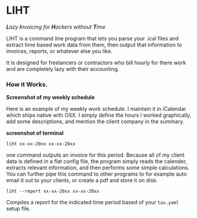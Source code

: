 LIHT
====
***L**azy **I**nvoicing for **H**ackers without **T**ime*

LIHT is a command line program that lets you parse your .ical files and extract time based work data from them, then output that information to invoices, reports, or whatever else you like.

It is designed for freelancers or contractors who bill hourly for there work and are completely lazy with their accounting.

### How it Works.

**Screenshot of my weekly schedule**

Here is an example of my weekly work schedule. I maintain it in iCalendar which ships native with OSX. I simply define the hours I worked graphically, add some descriptions, and mention the client company in the summary.

**screenshot of terminal**

```liht xx-xx-20xx xx-xx-20xx```

one command outputs an invoice for this period. Because all of my client data is defined in a flat config file, the program simply reads the calender, extracts relevant information, and then performs some simple calculations. You can further pipe this command to other programs to for example auto email it out to your clients, or create a pdf and store it on disk.

```liht --report xx-xx-20xx xx-xx-20xx```

Compiles a report for the indicated time period based of your ```tax.yaml``` setup file.
